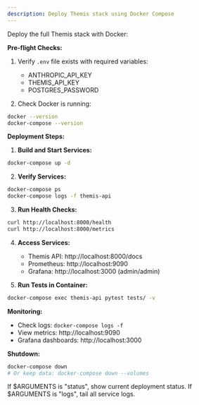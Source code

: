 ```yaml
---
description: Deploy Themis stack using Docker Compose
---
```


Deploy the full Themis stack with Docker:

**Pre-flight Checks:**
1. Verify `.env` file exists with required variables:
   - ANTHROPIC_API_KEY
   - THEMIS_API_KEY
   - POSTGRES_PASSWORD

2. Check Docker is running:
```bash
docker --version
docker-compose --version
```

**Deployment Steps:**

1. **Build and Start Services:**
```bash
docker-compose up -d
```

2. **Verify Services:**
```bash
docker-compose ps
docker-compose logs -f themis-api
```

3. **Run Health Checks:**
```bash
curl http://localhost:8000/health
curl http://localhost:8000/metrics
```

4. **Access Services:**
   - Themis API: http://localhost:8000/docs
   - Prometheus: http://localhost:9090
   - Grafana: http://localhost:3000 (admin/admin)

5. **Run Tests in Container:**
```bash
docker-compose exec themis-api pytest tests/ -v
```

**Monitoring:**
- Check logs: `docker-compose logs -f`
- View metrics: http://localhost:9090
- Grafana dashboards: http://localhost:3000

**Shutdown:**
```bash
docker-compose down
# Or keep data: docker-compose down --volumes
```

If $ARGUMENTS is "status", show current deployment status.
If $ARGUMENTS is "logs", tail all service logs.
